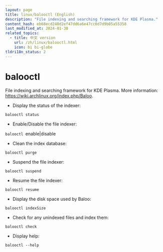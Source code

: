 ```yaml
---
layout: page
title: linux/balooctl (English)
description: "File indexing and searching framework for KDE Plasma."
content_hash: eb68ecd240d2ef47dd6a6e47cc0d7d9b05a55358
last_modified_at: 2024-01-30
related_topics:
  - title: 中文 version
    url: /zh/linux/balooctl.html
    icon: bi bi-globe
tldri18n_status: 2
---
```

# balooctl

File indexing and searching framework for KDE Plasma.
More information: <https://wiki.archlinux.org/index.php/Baloo>.

- Display the status of the indexer:

`balooctl status`

- Enable/Disable the file indexer:

`balooctl `<span class="tldr-var badge badge-pill bg-dark-lm bg-white-dm text-white-lm text-dark-dm font-weight-bold">enable|disable</span>

- Clean the index database:

`balooctl purge`

- Suspend the file indexer:

`balooctl suspend`

- Resume the file indexer:

`balooctl resume`

- Display the disk space used by Baloo:

`balooctl indexSize`

- Check for any unindexed files and index them:

`balooctl check`

- Display help:

`balooctl --help`
